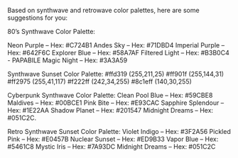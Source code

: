 Based on synthwave and retrowave color palettes, here are some suggestions for you:

80’s Synthwave Color Palette:

Neon Purple – Hex: #C724B1
Andes Sky – Hex: #71DBD4
Imperial Purple – Hex: #642F6C
Explorer Blue – Hex: #58A7AF
Filtered Light – Hex: #B3B0C4 - PAPABILE
Magic Night – Hex: #3A3A59

Synthwave Sunset Color Palette:
#ffd319 (255,211,25)
#ff901f (255,144,31)
#ff2975 (255,41,117)
#f222ff (242,34,255)
#8c1eff (140,30,255)​​

Cyberpunk Synthwave Color Palette:
Clean Pool Blue – Hex: #59CBE8
Maldives – Hex: #00BCE1
Pink Bite – Hex: #E93CAC
Sapphire Splendour – Hex: #1E22AA
Shadow Planet – Hex: #201547
Midnight Dreams – Hex: #051C2C​.

Retro Synthwave Sunset Color Palette:
Violet Indigo – Hex: #3F2A56
Pickled Pink – Hex: #E0457B
Nuclear Sunset – Hex: #ED9B33
Vapor Blue – Hex: #5461C8
Mystic Iris – Hex: #7A93DC
Midnight Dreams – Hex: #051C2C​
